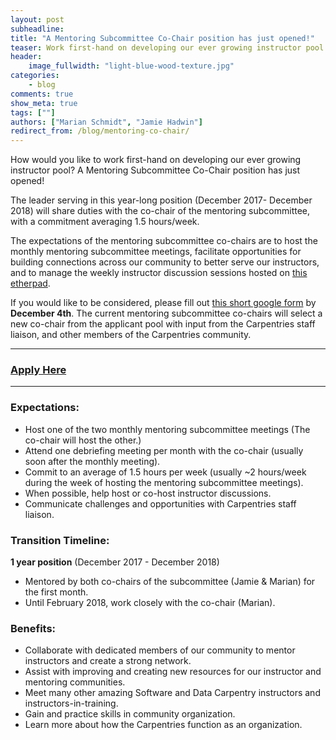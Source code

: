 ```yaml
---
layout: post
subheadline:
title: "A Mentoring Subcommittee Co-Chair position has just opened!"
teaser: Work first-hand on developing our ever growing instructor pool.
header:
    image_fullwidth: "light-blue-wood-texture.jpg"
categories:
    - blog
comments: true
show_meta: true
tags: [""]
authors: ["Marian Schmidt", "Jamie Hadwin"]
redirect_from: /blog/mentoring-co-chair/
---
```


How would you like to work first-hand on developing our ever growing instructor pool? A Mentoring Subcommittee Co-Chair position has just opened!

The leader serving in this year-long position (December 2017- December 2018) will share duties with the co-chair of the mentoring subcommittee, with a commitment averaging 1.5 hours/week.

The expectations of the mentoring subcommittee co-chairs are to host the monthly mentoring subcommittee meetings, facilitate opportunities for building connections across our community to better serve our instructors, and to manage the weekly instructor discussion sessions hosted on [this etherpad](http://pad.software-carpentry.org/instructor-discussion).

If you would like to be considered, please fill out [this short google form](https://goo.gl/forms/aSzm8Gg7Y4tIboWy2) by **December 4th**.  The current mentoring subcommittee co-chairs will select a new co-chair from the applicant pool with input from the Carpentries staff liaison, and other members of the Carpentries community.


********

### [Apply Here](https://goo.gl/forms/aSzm8Gg7Y4tIboWy2)

********

### Expectations:

- Host one of the two monthly mentoring subcommittee meetings (The co-chair will host the other.)  
- Attend one debriefing meeting per month with the co-chair (usually soon after the monthly meeting).  
- Commit to an average of 1.5 hours per week (usually ~2 hours/week during the week of hosting the mentoring subcommittee meetings).  
- When possible, help host or co-host instructor discussions.  
- Communicate challenges and opportunities with Carpentries staff liaison. 


### Transition Timeline:  

**1 year position** (December 2017 - December 2018)  

- Mentored by both co-chairs of the subcommittee (Jamie & Marian) for the first month.   
- Until February 2018, work closely with the co-chair (Marian).  

### Benefits:

- Collaborate with dedicated members of our community to mentor instructors and create a strong network.  
- Assist with improving and creating new resources for our instructor and mentoring communities.  
- Meet many other amazing Software and Data Carpentry instructors and instructors-in-training.  
- Gain and practice skills in community organization.  
- Learn more about how the Carpentries function as an organization. 
